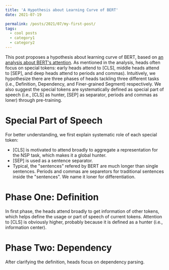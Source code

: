 ```yaml
---
title: 'A Hypothesis about Learning Curve of BERT'
date: 2021-07-19

permalink: /posts/2021/07/my-first-post/
tags:
  - cool posts
  - category1
  - category2
---
```


This post proposes a hypothesis about learning curve of BERT, based on [an analysis about BERT's attention](https://nlp.stanford.edu/pubs/clark2019what.pdf). As mentioned in the analysis, heads often focus on special tokens: early heads attend to \[CLS], middle heads attend to \[SEP], and deep heads attend to periods and commas). Intuitively, we hypothesize there are three phases of heads tackling three different tasks (i.e., Definition, Dependency, and Finer-grained Segment) respectively. We also suggest the special tokens are systematically defined as special part of speech (i.e., \[CLS] as hunter, \[SEP] as separator, periods and commas as loner) through pre-training.

Special Part of Speech
======
For better understanding, we first explain systematic role of each special token:

* \[CLS] is motivated to attend broadly to aggregate a representation for the NSP task, which makes it a global hunter.
* \[SEP] is used as a sentence separator.
* Typical, the "sentences" refered by BERT are much longer than single sentences. Periods and commas are separetors for traditional sentences inside the "sentences". We name it loner for differentiation.

Phase One: Definition
======
In first phase, the heads attend broadly to get information of other tokens, which helps define the usage or part of speech of current tokens. Attention to \[CLS] is obviously higher, probably because it is defined as a hunter (i.e., information center). 

Phase Two: Dependency
======
After clarifying the definition, heads focus on dependency parsing. 
